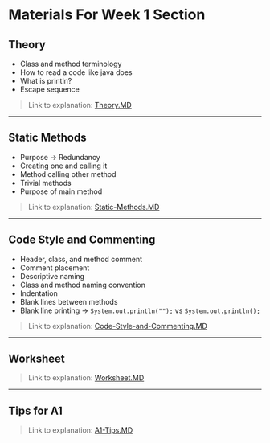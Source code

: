 # Materials For Week 1 Section

## Theory

- Class and method terminology
- How to read a code like java does
- What is println?
- Escape sequence

> Link to explanation: [Theory.MD](/Theory.MD)

---

## Static Methods

- Purpose -> Redundancy
- Creating one and calling it
- Method calling other method
- Trivial methods
- Purpose of main method

> Link to explanation: [Static-Methods.MD](/Static-Methods.MD)

---

## Code Style and Commenting

- Header, class, and method comment
- Comment placement
- Descriptive naming
- Class and method naming convention
- Indentation
- Blank lines between methods
- Blank line printing -> `System.out.println("");` vs `System.out.println();`

> Link to explanation: [Code-Style-and-Commenting.MD](/Code-Style-and-Commenting.MD)

---

## Worksheet

> Link to explanation: [Worksheet.MD](/Worksheet.MD)

---

## Tips for A1

> Link to explanation: [A1-Tips.MD](/A1-Tips.MD)
